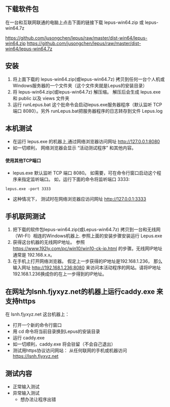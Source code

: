 
## 下载软件包

在一台和互联网联通的电脑上点击下面的链接下载 lepus-win64.zip 或 lepus-win64.7z

https://github.com/jusongchen/lepus/raw/master/dist-win64/lepus-win64.zip
https://github.com/jusongchen/lepus/raw/master/dist-win64/lepus-win64.7z

   
## 安装   
1. 将上面下载的 lepus-win64.zip(或lepus-win64.7z) 拷贝到任何一台个人机或Windows服务器的一个文件夹（这个文件夹就是Lepus的安装目录）
2. 将 lepus-win64.zip(或lepus-win64.7z) 解压缩。 解压后会生成 lepus.exe 和  public 以及 views 文件夹
3. 运行 runLepus.bat  这个批命令会启动lepus.exe服务器程序（默认监听 TCP 端口 8080）。另外 runLepus.bat把服务器程序的日志转存到文件 Lepus.log

## 本机测试

* 在运行 lepus.exe 的机器上,通过网络浏览器访问网址 http://127.0.0.1:8080
* 如一切顺利， 网络浏览器会显示 “活动测试程序” 和其他内容。

#### 使用其他TCP端口
 
 * lepus.exe 默认监听 TCP 端口 8080。  如需要，可在命令行窗口启动这个程序来指定监听端口。 如，运行下面的命令将监听端口 3333:

 ```
 lepus.exe -port 3333
 ```
* 这种情况下， 测试时在网络浏览器应访问网址 http://127.0.0.1:3333

## 手机联网测试

1. 把下载的软件包lepus-win64.zip(或Lepus-win64.7z) 拷贝到一台和无线网（WI-FI）相连的Windows机器上. 参照上面的安装步骤安装运行 Lepus.exe
2. 获得这台机器的无线网IP地址。 参照 https://www.192ly.com/pc/win10/win10-ck-ip.html 的步骤。无线网IP地址通常是 192.168.x.x。 
3. 在手机上打开网络浏览器。 假定上一步获得的IP地址是192.168.1.236， 那么输入网址 http://192.168.1.236:8080 来访问本活动程序的网站。请将IP地址192.168.1.236换成你的在上一步得到的IP地址。


## 在网址为lsnh.fjyxyz.net的机器上运行caddy.exe 来支持https

在 lsnh.fjyxyz.net 这台机器上：
* 打开一个新的命令行窗口
* 用 cd 命令将当前目录换到Lepus的安装目录
* 运行 caddy.exe
* 如一切顺利，caddy.exe 将会驻留（不会自己退出）
* 测试用https协议访问网站： 从任何联网的手机或机器访问 https://lsnh.fjyxyz.net 

## 测试内容
* 正常输入测试
* 异常输入测试
    * 想办法让程序出错
